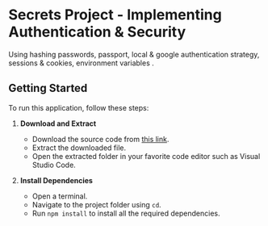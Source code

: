# Secrets Project - Implementing Authentication & Security

Using hashing passwords, passport, local & google authentication strategy, sessions & cookies, environment variables . 

## Getting Started

To run this application, follow these steps:

1. **Download and Extract**
   - Download the source code from [this link](https://github.com/Gaurav-Sharma-2002/Secrets-Project/archive/refs/heads/main.zip).
   - Extract the downloaded file.
   - Open the extracted folder in your favorite code editor such as Visual Studio Code.

2. **Install Dependencies**
   - Open a terminal.
   - Navigate to the project folder using `cd`.
   - Run `npm install` to install all the required dependencies.
